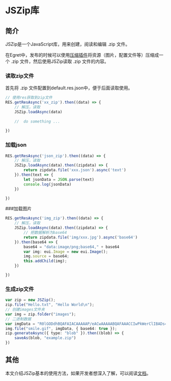 # JSZip库



## 简介

JSZip是一个JavaScript库，用来创建，阅读和编辑 .zip 文件。

在Egret中，发布的时候可以使用[压缩插件](http://developer.egret.com/cn/github/egret-docs/Engine2D/cmdExtensionPlugin/api/index.html)将资源（图片，配置文件等）压缩成一个 .zip 文件，然后使用JSZip读取 .zip 文件的内容。



### 读取zip文件
首先将 .zip 文件配置到default.res.json中，便于后面读取使用。

```typescript
// 使用res获取到zip文件
RES.getResAsync('xx_zip').then((data) => {
    // 解压，读取
    JSZip.loadAsync(data)
    
    //  do something ...
    
})
```



### 加载json

```typescript
RES.getResAsync('json_zip').then((data) => {
    // 解压，读取
    JSZip.loadAsync(data).then((zipdata) => {
        return zipdata.file('xxx.json').async('text')
    }).then(text => {
        let jsonData = JSON.parse(text)
        console.log(jsonData)
    })

})
```



###加载图片

```typescript
RES.getResAsync('img_zip').then((data) => {
    // 解压，读取
    JSZip.loadAsync(data).then((zipdata) => {
        // 把数据解析为base64
        return zipdata.file('img/xxx.jpg').async('base64')
    }).then(base64 => {
        base64 = "data:image/png;base64," + base64
        var img: eui.Image = new eui.Image();
        img.source = base64;
        this.addChild(img);
    })

})
```



### 生成zip文件

```typescript
var zip = new JSZip();
zip.file("Hello.txt", "Hello World\n");
// 创建images文件夹
var img = zip.folder("images");
// 二进制数据
var imgData = "R0lGODdhBQAFAIACAAAAAP/eACwAAAAABQAFAAACCIwPkWerClIBADs=";
img.file("smile.gif", imgData, { base64: true });
zip.generateAsync({ type: "blob" }).then((blob) => {
    saveAs(blob, "example.zip")
})
```







##  其他

本文介绍JSZip基本的使用方法，如果开发者想深入了解，可以阅读[文档](http://stuk.github.io/jszip/documentation/api_jszip.html)。